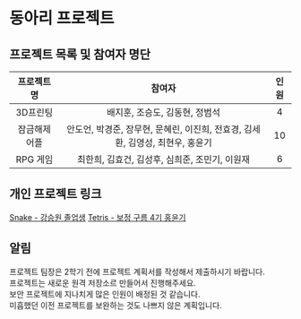 # 동아리 프로젝트

## 프로젝트 목록 및 참여자 명단

| 프로젝트명 | 참여자 | 인원 |
|:--:|:--:|:--:|
| 3D프린팅 | 배지훈, 조승도, 김동현, 정범석 | 4 |
| 잠금해제 어플 | 안도언, 박경준, 장무현, 문혜린, 이진희, 전효경, 김세환, 김영성, 최현우, 홍윤기 | 10 |
| RPG 게임 | 최한희, 김효건, 김성후, 심희준, 조민기, 이원재 | 6 |

## 개인 프로젝트 링크

[Snake - 강승원 졸업생](https://github.com/Manicarus/Snake)
[Tetris - 보정 구름 4기 홍윤기](https://github.com/yoonki1207/Tetris)

## 알림

프로젝트 팀장은 2학기 전에 프로젝트 계획서를 작성해서 제출하시기 바랍니다.  
프로젝트는 새로운 원격 저장소르 만들어서 진행해주세요.  
보안 프로젝트에 지나치게 많은 인원이 배정된 것 같습니다.  
미흡했던 이전 프로젝트를 보완하는 것도 나쁘지 않은 계획입니다.  
